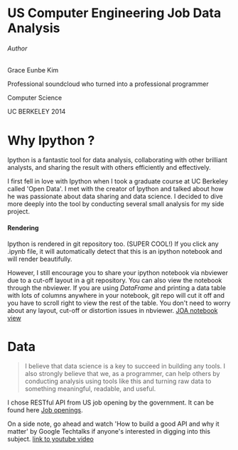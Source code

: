 # US Computer Engineering Job Data Analysis

###### Author
Grace Eunbe Kim

Professional soundcloud who turned into a professional programmer

Computer Science 

UC BERKELEY 2014

# Why Ipython ?
Ipython is a fantastic tool for data analysis, collaborating with other brilliant analysts, and sharing the result with others efficiently and effectively.

I first fell in love with Ipython when I took a graduate course at UC Berkeley called 'Open Data'. I met with the creator of Ipython and talked about how he was passionate about data sharing and data science. I decided to dive more deeply into the tool by conducting several small analysis for my side project.

#### Rendering
Ipython is rendered in git repository too. (SUPER COOL!) If you click any .ipynb file, it will automatically detect that this is an ipython notebook and will render beautifully.

However, I still encourage you to share your ipython notebook via nbviewer due to a cut-off layout in a git repository. You can also view the notebook through the nbviewer. If you are using *DataFrame* and printing a data table with lots of columns anywhere in your notebook, git repo will cut it off and you have to scroll right to view the rest of the table. You don't need to worry about any layout, cut-off or distortion issues in nbviewer.
[JOA notebook view](http://nbviewer.ipython.org/github/graceeunbekim/JOA_job_data_analysis/blob/master/JOA_data_analysis.ipynb)

# Data
> I believe that data science is a key to succeed in building any tools. I also strongly believe that we, as a programmer, can help others by conducting analysis using tools like this and turning raw data to something meaningful, readable, and useful.

I chose RESTful API from US job opening by the government. It can be found here [Job openings](https://data.usajobs.gov).

On a side note, go ahead and watch 'How to build a good API and why it matter' by Google Techtalks if anyone's interested in digging into this subject. [link to youtube video](https://www.youtube.com/watch?v=aAb7hSCtvGw)
